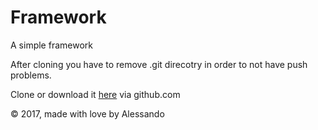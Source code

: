 # Framework
A simple framework

After cloning you have to remove .git direcotry in order to not have push problems.

Clone or download it [here](https://github.com/AleUtility/Framework) via github.com

© 2017, made with love by Alessando
